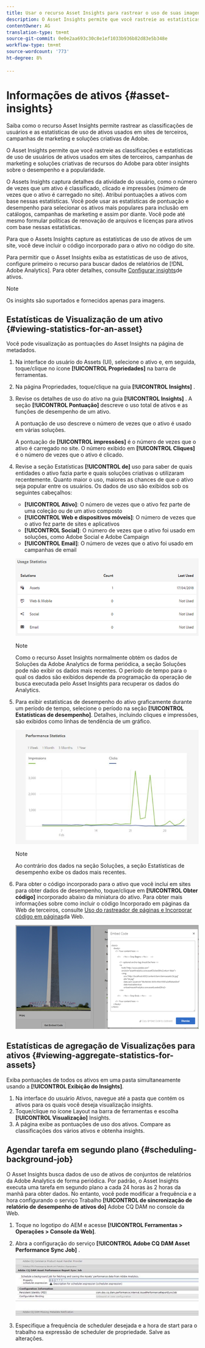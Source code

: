 ```yaml
---
title: Usar o recurso Asset Insights para rastrear o uso de suas imagens
description: O Asset Insights permite que você rastreie as estatísticas de classificação e uso de imagens que são usadas em sites de terceiros, campanhas e soluções criativas de recursos do Adobe.
contentOwner: AG
translation-type: tm+mt
source-git-commit: 0e0e2aa693c30c8e1ef1033b936b82d83e5b348e
workflow-type: tm+mt
source-wordcount: '773'
ht-degree: 8%

---
```



# Informações de ativos {#asset-insights}

Saiba como o recurso Asset Insights permite rastrear as classificações de usuários e as estatísticas de uso de ativos usados em sites de terceiros, campanhas de marketing e soluções criativas de Adobe.

O Asset Insights permite que você rastreie as classificações e estatísticas de uso de usuários de ativos usados em sites de terceiros, campanhas de marketing e soluções criativas de recursos do Adobe para obter insights sobre o desempenho e a popularidade.

O Assets Insights captura detalhes da atividade do usuário, como o número de vezes que um ativo é classificado, clicado e impressões (número de vezes que o ativo é carregado no site). Atribui pontuações a ativos com base nessas estatísticas. Você pode usar as estatísticas de pontuação e desempenho para selecionar os ativos mais populares para inclusão em catálogos, campanhas de marketing e assim por diante. Você pode até mesmo formular políticas de renovação de arquivos e licenças para ativos com base nessas estatísticas.

Para que o Assets Insights capture as estatísticas de uso de ativos de um site, você deve incluir o código incorporado para o ativo no código do site.

Para permitir que o Asset Insights exiba as estatísticas de uso de ativos, configure primeiro o recurso para buscar dados de relatórios de [!DNL Adobe Analytics]. Para obter detalhes, consulte [Configurar insights](touch-ui-configuring-asset-insights.md)de ativos.

>[!NOTE]
>
>Os insights são suportados e fornecidos apenas para imagens.

## Estatísticas de Visualização de um ativo {#viewing-statistics-for-an-asset}

Você pode visualização as pontuações do Asset Insights na página de metadados.

1. Na interface do usuário do Assets (UI), selecione o ativo e, em seguida, toque/clique no ícone **[!UICONTROL Propriedades]** na barra de ferramentas.
1. Na página Propriedades, toque/clique na guia **[!UICONTROL Insights]** .
1. Revise os detalhes de uso do ativo na guia **[!UICONTROL Insights]** . A seção **[!UICONTROL Pontuação]** descreve o uso total de ativos e as funções de desempenho de um ativo.

   A pontuação de uso descreve o número de vezes que o ativo é usado em várias soluções.

   A pontuação de **[!UICONTROL impressões]** é o número de vezes que o ativo é carregado no site. O número exibido em **[!UICONTROL Cliques]** é o número de vezes que o ativo é clicado.

1. Revise a seção Estatísticas **[!UICONTROL de]** uso para saber de quais entidades o ativo fazia parte e quais soluções criativas o utilizaram recentemente. Quanto maior o uso, maiores as chances de que o ativo seja popular entre os usuários. Os dados de uso são exibidos sob os seguintes cabeçalhos:

   * **[!UICONTROL Ativo]**: O número de vezes que o ativo fez parte de uma coleção ou de um ativo composto
   * **[!UICONTROL Web e dispositivos móveis]**: O número de vezes que o ativo fez parte de sites e aplicativos
   * **[!UICONTROL Social]**: O número de vezes que o ativo foi usado em soluções, como Adobe Social e Adobe Campaign
   * **[!UICONTROL Email]**: O número de vezes que o ativo foi usado em campanhas de email

   ![usage_statistics](assets/usage_statistics.png)

   >[!NOTE]
   >
   >Como o recurso Asset Insights normalmente obtém os dados de Soluções da Adobe Analytics de forma periódica, a seção Soluções pode não exibir os dados mais recentes. O período de tempo para o qual os dados são exibidos depende da programação da operação de busca executada pelo Asset Insights para recuperar os dados do Analytics.

1. Para exibir estatísticas de desempenho do ativo graficamente durante um período de tempo, selecione o período na seção **[!UICONTROL Estatísticas de desempenho]**. Detalhes, incluindo cliques e impressões, são exibidos como linhas de tendência de um gráfico.

   ![chlimage_1-3](assets/chlimage_1-3.jpeg)

   >[!NOTE]
   >
   >Ao contrário dos dados na seção Soluções, a seção Estatísticas de desempenho exibe os dados mais recentes.

1. Para obter o código incorporado para o ativo que você inclui em sites para obter dados de desempenho, toque/clique em **[!UICONTROL Obter código]** incorporado abaixo da miniatura do ativo. Para obter mais informações sobre como incluir o código Incorporado em páginas da Web de terceiros, consulte [Uso do rastreador de páginas e Incorporar código em páginas](touch-ui-using-page-tracker.md)da Web.

   ![chlimage_1-303](assets/chlimage_1-303.png)

## Estatísticas de agregação de Visualizações para ativos {#viewing-aggregate-statistics-for-assets}

Exiba pontuações de todos os ativos em uma pasta simultaneamente usando a **[!UICONTROL Exibição do Insights]**.

1. Na interface do usuário Ativos, navegue até a pasta que contém os ativos para os quais você deseja visualização insights.
1. Toque/clique no ícone Layout na barra de ferramentas e escolha **[!UICONTROL Visualização]** Insights.
1. A página exibe as pontuações de uso dos ativos. Compare as classificações dos vários ativos e obtenha insights.

## Agendar tarefa em segundo plano {#scheduling-background-job}

O Asset Insights busca dados de uso de ativos de conjuntos de relatórios da Adobe Analytics de forma periódica. Por padrão, o Asset Insights executa uma tarefa em segundo plano a cada 24 horas às 2 horas da manhã para obter dados. No entanto, você pode modificar a frequência e a hora configurando o serviço Trabalho **[!UICONTROL de sincronização de relatório de desempenho de ativos do]** Adobe CQ DAM no console da Web.

1. Toque no logotipo do AEM e acesse **[!UICONTROL Ferramentas > Operações > Console da Web]**.
1. Abra a configuração do serviço **[!UICONTROL Adobe CQ DAM Asset Performance Sync Job]** .

   ![chlimage_1-304](assets/chlimage_1-304.png)

1. Especifique a frequência de scheduler desejada e a hora de start para o trabalho na expressão de scheduler de propriedade. Salve as alterações.
